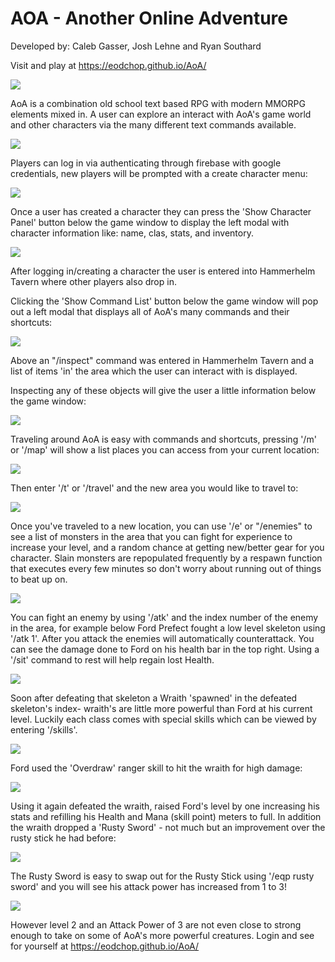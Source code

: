 # AOA - Another Online Adventure

Developed by:  Caleb Gasser, Josh Lehne and Ryan Southard

Visit and play at https://eodchop.github.io/AoA/

![](https://i.imgur.com/9qcMWRY.jpg)

AoA is a combination old school text based RPG with modern MMORPG elements mixed in.  A user can explore an interact with AoA's game world and other characters via the many different text commands available.

![](https://i.imgur.com/1913MAJ.png)

Players can log in via authenticating through firebase with google credentials, new players will be prompted with a create character menu:

![](https://i.imgur.com/kKL6Fvi.png)

Once a user has created a character they can press the 'Show Character Panel' button below the game window to display the left modal with character information like: name, clas, stats, and inventory.

![](https://i.imgur.com/kgq6fjP.jpg)

After logging in/creating a character the user is entered into Hammerhelm Tavern where other players also drop in.


Clicking the 'Show Command List' button below the game window will pop out a left modal that displays all of AoA's many commands and their shortcuts:

![](https://i.imgur.com/emIsrFZ.jpg)

Above an "/inspect" command was entered in Hammerhelm Tavern and a list of items 'in' the area which the user can interact with is displayed.

Inspecting any of these objects will give the user a little information below the game window:

![](https://i.imgur.com/HYsdHAa.png)

Traveling around AoA is easy with commands and shortcuts, pressing '/m' or '/map' will show a list places you can access from your current location:

![](https://i.imgur.com/gcOweBe.png)

Then enter '/t' or '/travel' and the new area you would like to travel to:

![](https://i.imgur.com/rJUJN0U.png)


Once you've traveled to a new location, you can use '/e' or "/enemies" to see a list of monsters in the area that you can fight for experience to increase your level, and a random chance at getting new/better gear for you character.  Slain monsters are repopulated frequently by a respawn function that executes every few minutes so don't worry about running out of things to beat up on.

![](https://i.imgur.com/UYURNor.png)

You can fight an enemy by using '/atk' and the index number of the enemy in the area, for example below Ford Prefect fought a low level skeleton using '/atk 1'.  After you attack the enemies will automatically counterattack.  You can see the damage done to Ford on his health bar in the top right.  Using a '/sit' command to rest will help regain lost Health.

![](https://i.imgur.com/n33hJdD.jpg)

Soon after defeating that skeleton a Wraith 'spawned' in the defeated skeleton's index- wraith's are little more powerful than Ford at his current level.  Luckily each class comes with special skills which can be viewed by entering '/skills'.

![](https://i.imgur.com/ncAec3d.png)

Ford used the 'Overdraw' ranger skill to hit the wraith for high damage:

![](https://i.imgur.com/34oOAGH.png)

Using it again defeated the wraith, raised Ford's level by one increasing his stats and refilling his Health and Mana (skill point) meters to full.  In addition the wraith dropped a 'Rusty Sword' - not much but an improvement over the rusty stick he had before:

![](https://i.imgur.com/SWofFVc.jpg)

The Rusty Sword is easy to swap out for the Rusty Stick using '/eqp rusty sword' and you will see his attack power has increased from 1 to 3!

![](https://i.imgur.com/AAzHgbq.png)

However level 2 and an Attack Power of 3 are not even close to strong enough to take on some of AoA's more powerful creatures.  Login and see for yourself at https://eodchop.github.io/AoA/
